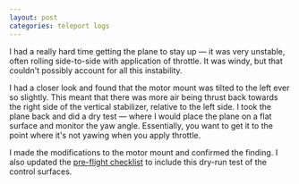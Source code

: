```yaml
---
layout: post
categories: teleport logs
---
```


I had a really hard time getting the plane to stay up &mdash; it was very unstable, often rolling side-to-side with application of throttle. It was windy, but that couldn't possibly account for all this instability.

I had a closer look and found that the motor mount was tilted to the left ever so slightly. This meant that there was more air being thrust back towards the right side of the vertical stabilizer, relative to the left side. I took the plane back and did a dry test &mdash; where I would place the plane on a flat surface and monitor the yaw angle. Essentially, you want to get it to the point where it's not yawing when you apply throttle.

I made the modifications to the motor mount and confirmed the finding. I also updated the [pre-flight checklist](/teleport/resources/preflight-checklist) to include this dry-run test of the control surfaces.
